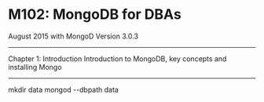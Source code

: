 # M102: MongoDB for DBAs
August 2015 with MongoD Version 3.0.3

---

Chapter 1: Introduction	Introduction to MongoDB, key concepts and installing Mongo

---

mkdir data
mongod --dbpath data 

